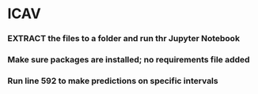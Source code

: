 # ICAV

### EXTRACT the files to a folder and run thr Jupyter Notebook

### Make sure packages are installed; no requirements file added

### Run line 592 to make predictions on specific intervals
